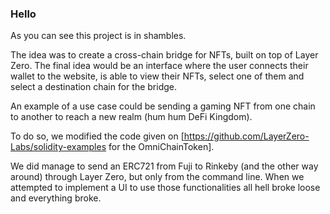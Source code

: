 ### Hello

As you can see this project is in shambles.

The idea was to create a cross-chain bridge for NFTs, built on top of Layer Zero. The final idea would be an interface where the user connects their wallet to the website, is able to view their NFTs, select one of them and select a destination chain for the bridge.

An example of a use case could be sending a gaming NFT from one chain to another to reach a new realm (hum hum DeFi Kingdom).

To do so, we modified the code given on [https://github.com/LayerZero-Labs/solidity-examples for the OmniChainToken].

We did manage to send an ERC721 from Fuji to Rinkeby (and the other way around) through Layer Zero, but only from the command line.
When we attempted to implement a UI to use those functionalities all hell broke loose and everything broke. 

